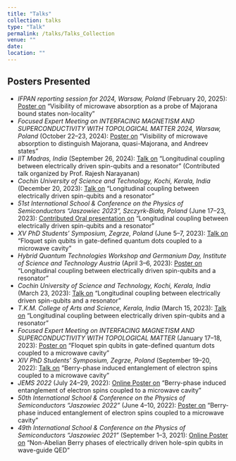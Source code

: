 ```yaml
---
title: "Talks"
collection: talks
type: "Talk"
permalink: /talks/Talks_Collection
venue: ""
date: 
location: ""
---
```


## Posters Presented

- *IFPAN reporting session for 2024, Warsaw, Poland* (February 20, 2025): <u>Poster on</u> “Visibility of microwave absorption as a probe of Majorana bound states non-locality”  
- *Focused Expert Meeting on INTERFACING MAGNETISM AND SUPERCONDUCTIVITY WITH TOPOLOGICAL MATTER 2024, Warsaw, Poland* (October 22–23, 2024): <u>Poster on</u> “Visibility of microwave absorption to distinguish Majorana, quasi-Majorana, and Andreev states”  
- *IIT Madras, India* (September 26, 2024): <u>Talk on</u> “Longitudinal coupling between electrically driven spin-qubits and a resonator” (Contributed talk organized by Prof. Rajesh Narayanan)  
- *Cochin University of Science and Technology, Kochi, Kerala, India* (December 20, 2023): <u>Talk on</u> “Longitudinal coupling between electrically driven spin-qubits and a resonator”  
- *51st International School & Conference on the Physics of Semiconductors “Jaszowiec 2023”, Szczyrk-Biała, Poland* (June 17–23, 2023): <u>Contributed Oral presentation on</u> “Longitudinal coupling between electrically driven spin-qubits and a resonator”  
- *XV PhD Students’ Symposium, Zegrze, Poland* (June 5–7, 2023): <u>Talk on</u> “Floquet spin qubits in gate-defined quantum dots coupled to a microwave cavity”  
- *Hybrid Quantum Technologies Workshop and Germanium Day, Institute of Science and Technology Austria* (April 3–6, 2023): <u>Poster on</u> “Longitudinal coupling between electrically driven spin-qubits and a resonator”  
- *Cochin University of Science and Technology, Kochi, Kerala, India* (March 23, 2023): <u>Talk on</u> “Longitudinal coupling between electrically driven spin-qubits and a resonator”  
- *T.K.M. College of Arts and Science, Kerala, India* (March 15, 2023): <u>Talk on</u> “Longitudinal coupling between electrically driven spin-qubits and a resonator”  
- *Focused Expert Meeting on INTERFACING MAGNETISM AND SUPERCONDUCTIVITY WITH TOPOLOGICAL MATTER* (January 17–18, 2023): <u>Poster on</u> “Floquet spin qubits in gate-defined quantum dots coupled to a microwave cavity”  
- *XIV PhD Students’ Symposium, Zegrze, Poland* (September 19–20, 2022): <u>Talk on</u> “Berry-phase induced entanglement of electron spins coupled to a microwave cavity”  
- *JEMS 2022* (July 24–29, 2022): <u>Online Poster on</u> “Berry-phase induced entanglement of electron spins coupled to a microwave cavity”  
- *50th International School & Conference on the Physics of Semiconductors “Jaszowiec 2022”* (June 4–10, 2022): <u>Poster on</u> “Berry-phase induced entanglement of electron spins coupled to a microwave cavity”  
- *49th International School & Conference on the Physics of Semiconductors “Jaszowiec 2021”* (September 1–3, 2021): <u>Online Poster on</u> “Non-Abelian Berry phases of electrically driven hole-spin qubits in wave-guide QED”
